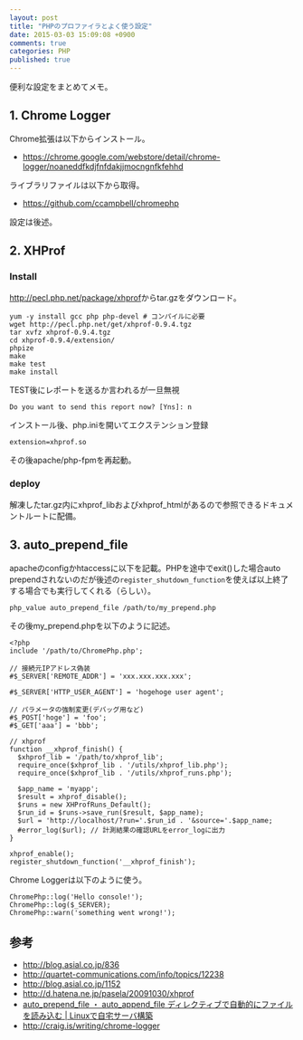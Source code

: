 ```yaml
---
layout: post
title: "PHPのプロファイラとよく使う設定"
date: 2015-03-03 15:09:08 +0900 
comments: true
categories: PHP
published: true
---
```


便利な設定をまとめてメモ。


## 1. Chrome Logger

Chrome拡張は以下からインストール。

- <https://chrome.google.com/webstore/detail/chrome-logger/noaneddfkdjfnfdakjjmocngnfkfehhd>

ライブラリファイルは以下から取得。

- <https://github.com/ccampbell/chromephp>

設定は後述。

## 2. XHProf

### Install

<http://pecl.php.net/package/xhprof>からtar.gzをダウンロード。

```
yum -y install gcc php php-devel # コンパイルに必要
wget http://pecl.php.net/get/xhprof-0.9.4.tgz
tar xvfz xhprof-0.9.4.tgz
cd xhprof-0.9.4/extension/
phpize
make
make test
make install
```

TEST後にレポートを送るか言われるが一旦無視

```
Do you want to send this report now? [Yns]: n
```

インストール後、php.iniを開いてエクステンション登録

```
extension=xhprof.so
```

その後apache/php-fpmを再起動。

### deploy

解凍したtar.gz内にxhprof_libおよびxhprof_htmlがあるので参照できるドキュメントルートに配備。

## 3. auto_prepend_file

apacheのconfigかhtaccessに以下を記載。PHPを途中でexit()した場合auto prependされないのだが後述の`register_shutdown_function`を使えば以上終了する場合でも実行してくれる（らしい）。

```
php_value auto_prepend_file /path/to/my_prepend.php
```

その後my_prepend.phpを以下のように記述。

```
<?php
include '/path/to/ChromePhp.php';
  
// 接続元IPアドレス偽装
#$_SERVER['REMOTE_ADDR'] = 'xxx.xxx.xxx.xxx';
 
#$_SERVER['HTTP_USER_AGENT'] = 'hogehoge user agent';
 
// パラメータの強制変更(デバッグ用など)
#$_POST['hoge'] = 'foo';
#$_GET['aaa'] = 'bbb';

// xhprof
function __xhprof_finish() {
  $xhprof_lib = '/path/to/xhprof_lib';
  require_once($xhprof_lib . '/utils/xhprof_lib.php');
  require_once($xhprof_lib . '/utils/xhprof_runs.php');
 
  $app_name = 'myapp';
  $result = xhprof_disable();
  $runs = new XHProfRuns_Default();
  $run_id = $runs->save_run($result, $app_name);
  $url = 'http://localhost/?run='.$run_id . '&source='.$app_name;
  #error_log($url); // 計測結果の確認URLをerror_logに出力
}
 
xhprof_enable();
register_shutdown_function('__xhprof_finish');
```

Chrome Loggerは以下のように使う。

```
ChromePhp::log('Hello console!');
ChromePhp::log($_SERVER);
ChromePhp::warn('something went wrong!');
```

## 参考

- <http://blog.asial.co.jp/836>
- <http://quartet-communications.com/info/topics/12238>
- <http://blog.asial.co.jp/1152>
- <http://d.hatena.ne.jp/pasela/20091030/xhprof>
- [auto_prepend_file ・ auto_append_file ディレクティブで自動的にファイルを読み込む | Linuxで自宅サーバ構築](http://linuxserver.jp/%E3%83%97%E3%83%AD%E3%82%B0%E3%83%A9%E3%83%9F%E3%83%B3%E3%82%B0/php/auto_prepend_file%E3%83%87%E3%82%A3%E3%83%AC%E3%82%AF%E3%83%86%E3%82%A3%E3%83%96%E3%81%A8auto_append_file%E3%83%87%E3%82%A3%E3%83%AC%E3%82%AF%E3%83%86%E3%82%A3%E3%83%96.php)
- <http://craig.is/writing/chrome-logger>
